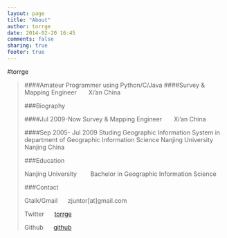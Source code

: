 ```yaml
---
layout: page
title: "About"
author: torrge
date: 2014-02-20 16:45
comments: false
sharing: true
footer: true
---
```


#torrge

> ####Amateur Programmer using Python/C/Java 
> ####Survey & Mapping Engineer       Xi&#8217;an China
>
> ###Biography
> 
> ####Jul 2009-Now
> Survey & Mapping Engineer       Xi&#8217;an China
> 
> ####Sep 2005- Jul 2009
> Studing Geographic Information System in department of Geographic Information Science Nanjing University       Nanjing China
> 
> ###Education
> 
> Nanjing University        Bachelor in Geographic Information Science
> 
> ###Contact
> 
> Gtalk/Gmail      zjuntor[at]gmail.com
> 
> Twitter      <a href="http://twitter.com/Torrge" target="_blank">torrge</a>
>
> Github       <a href="http://github.com/torrge/" target="_blank">github</a>
